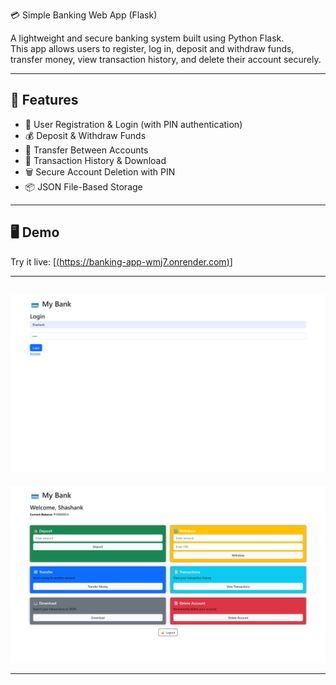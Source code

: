 💳 Simple Banking Web App (Flask)

A lightweight and secure banking system built using Python Flask.  
This app allows users to register, log in, deposit and withdraw funds, transfer money, view transaction history, and delete their account securely.

---

## 🚀 Features

- 🔐 User Registration & Login (with PIN authentication)
- 💰 Deposit & Withdraw Funds
- 🔁 Transfer Between Accounts
- 📜 Transaction History & Download
- 🗑️ Secure Account Deletion with PIN
- 📦 JSON File-Based Storage

---

## 🖥️ Demo

Try it live: [[(https://banking-app-wmj7.onrender.com)](https://banking-app-wmj7.onrender.com)]

---
![Homepage Screenshot](images/1.png)
---
![Projects Section](images/2.png)


---


